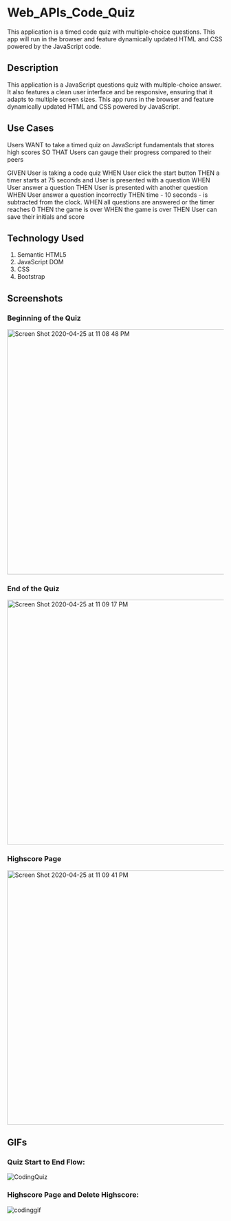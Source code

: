 # Web_APIs_Code_Quiz

 This application is a timed code quiz with multiple-choice questions. This app will run in the browser and feature dynamically updated HTML and CSS powered by the JavaScript code. 


## Description

This application is a JavaScript questions quiz with multiple-choice answer. It also features a clean user interface and be responsive, ensuring that it adapts to multiple screen sizes. This app runs in the browser and feature dynamically updated HTML and CSS powered by JavaScript. 

## Use Cases

Users WANT to take a timed quiz on JavaScript fundamentals that stores high scores
SO THAT Users can gauge their progress compared to their peers

GIVEN User is taking a code quiz
WHEN User click the start button
THEN a timer starts at 75 seconds and User is presented with a question
WHEN User answer a question
THEN User is presented with another question
WHEN User answer a question incorrectly
THEN time - 10 seconds - is subtracted from the clock. 
WHEN all questions are answered or the timer reaches 0
THEN the game is over
WHEN the game is over
THEN User can save their initials and score


## Technology Used
1. Semantic HTML5
2. JavaScript DOM
3. CSS
4. Bootstrap


## Screenshots

### Beginning of the Quiz
<img width="570" alt="Screen Shot 2020-04-25 at 11 08 48 PM" src="https://user-images.githubusercontent.com/55207625/80299564-3c774300-874a-11ea-89d3-14f30b5acd44.png">


### End of the Quiz 
<img width="569" alt="Screen Shot 2020-04-25 at 11 09 17 PM" src="https://user-images.githubusercontent.com/55207625/80299581-629ce300-874a-11ea-924f-4da7dc949daa.png">


### Highscore Page 
<img width="591" alt="Screen Shot 2020-04-25 at 11 09 41 PM" src="https://user-images.githubusercontent.com/55207625/80299589-6f213b80-874a-11ea-8968-11621d2104fe.png">



## GIFs


### Quiz Start to End Flow:
![CodingQuiz](https://user-images.githubusercontent.com/55207625/80299593-7e07ee00-874a-11ea-8145-b0f37af719c1.gif)


### Highscore Page and Delete Highscore:
![codinggif](https://user-images.githubusercontent.com/55207625/80299630-bf989900-874a-11ea-9bb1-3af61e365e38.gif)

